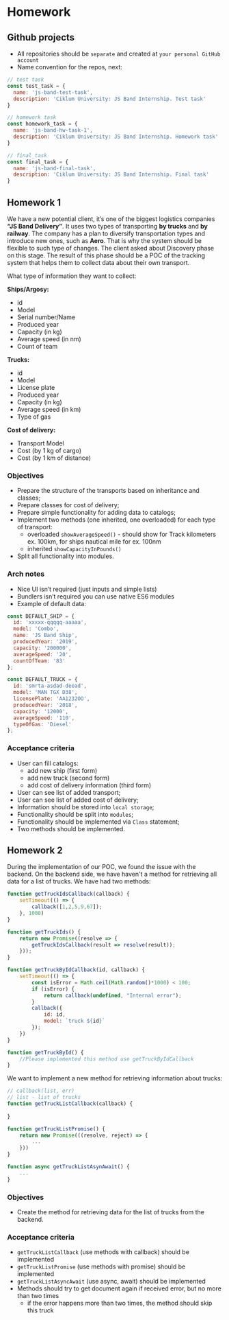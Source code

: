# Homework

## Github projects

- All repositories should be `separate` and created at `your personal GitHub account`
- Name convention for the repos, next:
 
```js
// test task
const test_task = {
  name: 'js-band-test-task',
  description: 'Ciklum University: JS Band Internship. Test task'
}

// homework task 
const homework_task = {
  name: 'js-band-hw-task-1',
  description: 'Ciklum University: JS Band Internship. Homework task'
}

// final_task
const final_task = {
  name: 'js-band-final-task',
  description: 'Ciklum University: JS Band Internship. Final task'
}
```


## Homework 1

We have a new potential client, it’s one of the biggest logistics companies **“JS Band Delivery”**.
It uses two types of transporting **by trucks** and **by railway**. The company has a plan to diversify transportation types and introduce new ones, such as **Aero**.
That is why the system should be flexible to such type of changes.
The client asked about Discovery phase on this stage. The result of this phase should be a POC of the tracking system that helps them to collect data about their own transport.

What type of information they want to collect:

**Ships/Argosy:**
- id 
- Model
- Serial number/Name
- Produced year
- Capacity (in kg)
- Average speed (in nm)
- Count of team


**Trucks:**
- id
- Model
- License plate
- Produced year
- Capacity (in kg)
- Average speed (in km)
- Type of gas


**Cost of delivery:**
- Transport Model
- Cost (by 1 kg of cargo)
- Cost (by 1 km of distance)


### Objectives

- Prepare the structure of the transports based on inheritance and classes;
- Prepare classes for cost of delivery;
- Prepare simple functionality for adding data to catalogs;
- Implement two methods (one inherited, one overloaded) for each type of transport:
    - overloaded `showAverageSpeed()` - should show for Track kilometers ex. 100km, for ships nautical mile for ex. 100nm
    - inherited `showCapacityInPounds()`
- Split all functionality into modules.

### Arch notes

- Nice UI isn’t required (just inputs and simple lists)
- Bundlers isn’t required you can use native ES6 modules
- Example of default data:

```js
const DEFAULT_SHIP = {
  id: 'xxxxx-qqqqq-aaaaa',
  model: 'Combo',
  name: 'JS Band Ship',
  producedYear: '2019',
  capacity: '200000',
  averageSpeed: '20',
  countOfTeam: '83'
};

const DEFAULT_TRUCK = {
  id: 'smrta-asdad-deead',
  model: 'MAN TGX D38',
  licensePlate: 'AA1232OO',
  producedYear: '2018',
  capacity: '12000',
  averageSpeed: '110',
  typeOfGas: 'Diesel'
};
```

### Acceptance criteria
- User can fill catalogs:
    - add new ship (first form)
    - add new truck (second form)
    - add cost of delivery information (third form)
- User can see list of added transport;
- User can see list of added cost of delivery;
- Information should be stored into `local storage`;
- Functionality should be split into `modules`;
- Functionality should be implemented via `Class` statement;
- Two methods should be implemented.


## Homework 2

During the implementation of our POC, we found the issue with the backend.
 On the backend side, we have haven't a method for retrieving all data 
for a list of trucks. We have had two methods:

```js
function getTruckIdsCallback(callback) {
    setTimeout(() => {
        callback([1,2,5,9,67]);
    }, 1000)  
}

function getTruckIds() {
    return new Promise((resolve => {
        getTruckIdsCallback(result => resolve(result));
    }));
}

function getTruckByIdCallback(id, callback) {
    setTimeout(() => {
        const isError = Math.ceil(Math.random()*1000) < 100;
        if (isError) {
            return callback(undefined, "Internal error"); 
        }
        callback({
            id: id,
            model: `truck ${id}`
        });
    })  
}

function getTruckById() {
    //Please implemented this method use getTruckByIdCallback
}
```

We want to implement a new method for retrieving information about trucks:

```js
// callback(list, err) 
// list - list of trucks
function getTruckListCallback(callback) {
    
}

function getTruckListPromise() {
    return new Promise(((resolve, reject) => {
        ...
    }))
}

function async getTruckListAsynAwait() {
    ...
}
```

### Objectives

- Create the method for retrieving data for the list of trucks from the backend.

### Acceptance criteria
-  ```getTruckListCallback``` (use methods with callback) should be implemented
- ```getTruckListPromise``` (use methods with promise) should be implemented
- ```getTruckListAsyncAwait``` (use async, await) should be implemented
- Methods should try to get document again if received error, but no more than two times
    - if the error happens more than two times, the method should skip this truck
